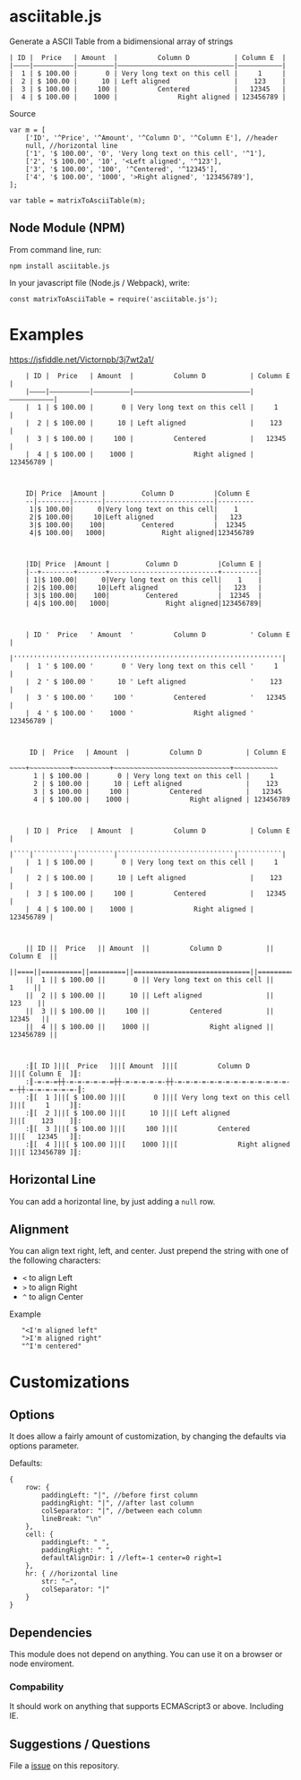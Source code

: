 # asciitable.js
Generate a ASCII Table from a bidimensional array of strings

```
| ID |  Price   | Amount  |          Column D           | Column E  |
|————|——————————|—————————|—————————————————————————————|———————————|
|  1 | $ 100.00 |       0 | Very long text on this cell |     1     |
|  2 | $ 100.00 |      10 | Left aligned                |    123    |
|  3 | $ 100.00 |     100 |          Centered           |   12345   |
|  4 | $ 100.00 |    1000 |               Right aligned | 123456789 |
```


Source

    var m = [
        ['ID', '^Price', '^Amount', '^Column D', '^Column E'], //header
        null, //horizontal line
        ['1', '$ 100.00', '0', 'Very long text on this cell', '^1'],
        ['2', '$ 100.00', '10', '<Left aligned', '^123'],
        ['3', '$ 100.00', '100', '^Centered', '^12345'],
        ['4', '$ 100.00', '1000', '>Right aligned', '123456789'],
    ];
    
    var table = matrixToAsciiTable(m);
    
## Node Module (NPM)

From command line, run:

```
npm install asciitable.js
```

In your javascript file (Node.js / Webpack), write:

```
const matrixToAsciiTable = require('asciitable.js');
```


# Examples 

https://jsfiddle.net/Victornpb/3j7wt2a1/

        | ID |  Price   | Amount  |          Column D           | Column E  |
        |————|——————————|—————————|—————————————————————————————|———————————|
        |  1 | $ 100.00 |       0 | Very long text on this cell |     1     |
        |  2 | $ 100.00 |      10 | Left aligned                |    123    |
        |  3 | $ 100.00 |     100 |          Centered           |   12345   |
        |  4 | $ 100.00 |    1000 |               Right aligned | 123456789 |



        ID| Price  |Amount |         Column D          |Column E 
        --|--------|-------|---------------------------|---------
         1|$ 100.00|      0|Very long text on this cell|    1    
         2|$ 100.00|     10|Left aligned               |   123   
         3|$ 100.00|    100|         Centered          |  12345  
         4|$ 100.00|   1000|              Right aligned|123456789



        |ID| Price  |Amount |         Column D          |Column E |
        |--+--------+-------+---------------------------+---------|
        | 1|$ 100.00|      0|Very long text on this cell|    1    |
        | 2|$ 100.00|     10|Left aligned               |   123   |
        | 3|$ 100.00|    100|         Centered          |  12345  |
        | 4|$ 100.00|   1000|              Right aligned|123456789|



        | ID '  Price   ' Amount  '          Column D           ' Column E  |
        |'''''''''''''''''''''''''''''''''''''''''''''''''''''''''''''''''''|
        |  1 ' $ 100.00 '       0 ' Very long text on this cell '     1     |
        |  2 ' $ 100.00 '      10 ' Left aligned                '    123    |
        |  3 ' $ 100.00 '     100 '          Centered           '   12345   |
        |  4 ' $ 100.00 '    1000 '               Right aligned ' 123456789 |



         ID |  Price   | Amount  |          Column D           | Column E  
        ~~~~+~~~~~~~~~~+~~~~~~~~~+~~~~~~~~~~~~~~~~~~~~~~~~~~~~~+~~~~~~~~~~~
          1 | $ 100.00 |       0 | Very long text on this cell |     1     
          2 | $ 100.00 |      10 | Left aligned                |    123    
          3 | $ 100.00 |     100 |          Centered           |   12345   
          4 | $ 100.00 |    1000 |               Right aligned | 123456789 



        | ID |  Price   | Amount  |          Column D           | Column E  |
        |````|``````````|`````````|`````````````````````````````|```````````|
        |  1 | $ 100.00 |       0 | Very long text on this cell |     1     |
        |  2 | $ 100.00 |      10 | Left aligned                |    123    |
        |  3 | $ 100.00 |     100 |          Centered           |   12345   |
        |  4 | $ 100.00 |    1000 |               Right aligned | 123456789 |



        || ID ||  Price   || Amount  ||          Column D           || Column E  ||
        ||====||==========||=========||=============================||===========||
        ||  1 || $ 100.00 ||       0 || Very long text on this cell ||     1     ||
        ||  2 || $ 100.00 ||      10 || Left aligned                ||    123    ||
        ||  3 || $ 100.00 ||     100 ||          Centered           ||   12345   ||
        ||  4 || $ 100.00 ||    1000 ||               Right aligned || 123456789 ||



        :║[ ID ]||[  Price   ]||[ Amount  ]||[          Column D           ]||[ Column E  ]║:
        :║-=-=-=┼┼-=-=-=-=-=-=┼┼-=-=-=-=-=-┼┼-=-=-=-=-=-=-=-=-=-=-=-=-=-=-=-┼┼-=-=-=-=-=-=-║:
        :║[  1 ]||[ $ 100.00 ]||[       0 ]||[ Very long text on this cell ]||[     1     ]║:
        :║[  2 ]||[ $ 100.00 ]||[      10 ]||[ Left aligned                ]||[    123    ]║:
        :║[  3 ]||[ $ 100.00 ]||[     100 ]||[          Centered           ]||[   12345   ]║:
        :║[  4 ]||[ $ 100.00 ]||[    1000 ]||[               Right aligned ]||[ 123456789 ]║:



## Horizontal Line

You can add a horizontal line, by just adding a `null` row.

## Alignment

You can align text right, left, and center.
Just prepend the string with one of the following characters:

 - `<` to align Left
 - `>` to align Right
 - `^` to align Center
 
 Example 
 
       "<I'm aligned left"
       ">I'm aligned right"
       "^I'm centered"


# Customizations

## Options

It does allow a fairly amount of customization, by changing the defaults via options parameter.

Defaults:

    {
        row: {
            paddingLeft: "|", //before first column
            paddingRight: "|", //after last column
            colSeparator: "|", //between each column
            lineBreak: "\n"
        },
        cell: {
            paddingLeft: " ",
            paddingRight: " ",
            defaultAlignDir: 1 //left=-1 center=0 right=1
        },
        hr: { //horizontal line
            str: "—",
            colSeparator: "|"
        }
    }




## Dependencies

This module does not depend on anything. You can use it on a browser or node enviroment.

### Compability

It should work on anything that supports ECMAScript3 or above. Including IE.

## Suggestions / Questions

File a [issue](https://github.com/victornpb/asciitable.js/issues) on this repository.
